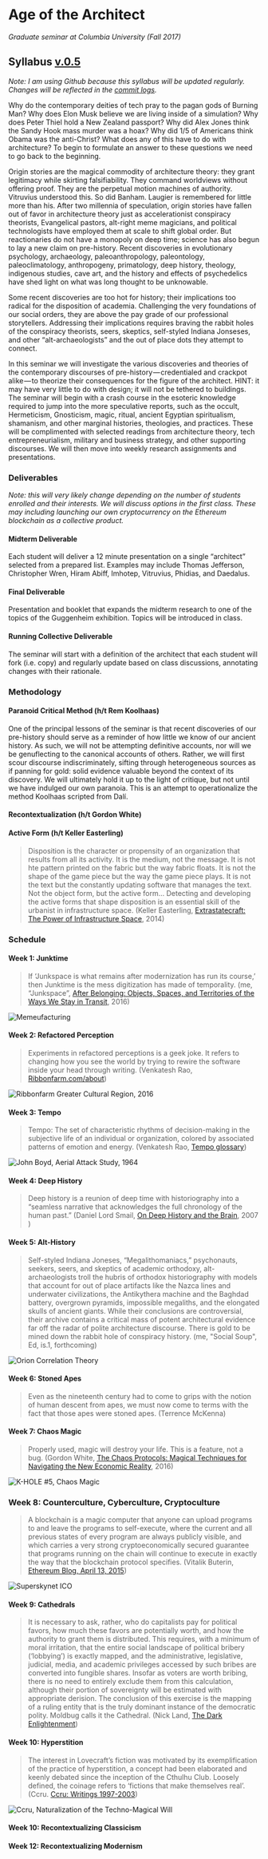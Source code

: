 # Age of the Architect
*Graduate seminar at Columbia University (Fall 2017)*

## Syllabus [v.0.5](https://github.com/troyth/age-of-the-architect/versions.md)
*Note: I am using Github because this syllabus will be updated regularly. Changes will be reflected in the [commit logs](https://github.com/troyth/age-of-the-architect/commits/master).*

Why do the contemporary deities of tech pray to the pagan gods of Burning Man? Why does Elon Musk believe we are living inside of a simulation? Why does Peter Thiel hold a New Zealand passport? Why did Alex Jones think the Sandy Hook mass murder was a hoax? Why did 1/5 of Americans think Obama was the anti-Christ? What does any of this have to do with architecture? To begin to formulate an answer to these questions we need to go back to the beginning.

Origin stories are the magical commodity of architecture theory: they grant legitimacy while skirting falsifiability. They command worldviews without offering proof. They are the perpetual motion machines of authority. Vitruvius understood this. So did Banham. Laugier is remembered for little more than his.
After two millennia of speculation, origin stories have fallen out of favor in architecture theory just as accelerationist conspiracy theorists, Evangelical pastors, alt-right meme magicians, and political technologists have employed them at scale to shift global order. But reactionaries do not have a monopoly on deep time; science has also begun to lay a new claim on pre-history. Recent discoveries in evolutionary psychology, archaeology, paleoanthropology, paleontology, paleoclimatology, anthropogeny, primatology, deep history, theology, indigenous studies, cave art, and the history and effects of psychedelics have shed light on what was long thought to be unknowable.

Some recent discoveries are too hot for history; their implications too radical for the disposition of academia. Challenging the very foundations of our social orders, they are above the pay grade of our professional storytellers. Addressing their implications requires braving the rabbit holes of the conspiracy theorists, seers, skeptics, self-styled Indiana Jonseses, and other “alt-archaeologists” and the out of place dots they attempt to connect.

In this seminar we will investigate the various discoveries and theories of the contemporary discourses of pre-history — credentialed and crackpot alike — to theorize their consequences for the figure of the architect. HINT: it may have very little to do with design; it will not be tethered to buildings.
The seminar will begin with a crash course in the esoteric knowledge required to jump into the more speculative reports, such as the occult, Hermeticism, Gnosticism, magic, ritual, ancient Egyptian spiritualism, shamanism, and other marginal histories, theologies, and practices. These will be complimented with selected readings from architecture theory, tech entrepreneurialism, military and business strategy, and other supporting discourses. We will then move into weekly research assignments and presentations.

### Deliverables
*Note: this will very likely change depending on the number of students enrolled and their interests. We will discuss options in the first class. These may including launching our own cryptocurrency on the Ethereum blockchain as a collective product.*

#### Midterm Deliverable
Each student will deliver a 12 minute presentation on a single “architect” selected from a prepared list. Examples may include Thomas Jefferson, Christopher Wren, Hiram Abiff, Imhotep, Vitruvius, Phidias, and Daedalus.

#### Final Deliverable
Presentation and booklet that expands the midterm research to one of the topics of the Guggenheim exhibition. Topics will be introduced in class.

#### Running Collective Deliverable
The seminar will start with a definition of the architect that each student will fork (i.e. copy) and regularly update based on class discussions, annotating changes with their rationale.

### Methodology

#### Paranoid Critical Method (h/t Rem Koolhaas)
One of the principal lessons of the seminar is that recent discoveries of our pre-history should serve as a reminder of how little we know of our ancient history. As such, we will not be attempting definitive accounts, nor will we be genuflecting to the canonical accounts of others. Rather, we will first scour discourse indiscriminately, sifting through heterogeneous sources as if panning for gold: solid evidence valuable beyond the context of its discovery. We will ultimately hold it up to the light of critique, but not until we have indulged our own paranoia. This is an attempt to operationalize the method Koolhaas scripted from Dalí.

#### Recontextualization (h/t Gordon White)


#### Active Form (h/t Keller Easterling)
> Disposition is the character or propensity of an organization that results from all its activity. It is the medium, not the message. It is not hte pattern printed on the fabric but the way fabric floats. It is not the shape of the game piece but the way the game piece plays. It is not the text but the constantly updating software that manages the text. Not the object form, but the active form... Detecting and developing the active forms that shape disposition is an essential skill of the urbanist in infrastructure space. \(Keller Easterling, [Extrastatecraft: The Power of Infrastructure Space](https://www.amazon.com/Extrastatecraft-Power-Infrastructure-Keller-Easterling/dp/1784783641), 2014\)

### Schedule
#### Week 1: Junktime

> If ‘Junkspace is what remains after modernization has run its course,’ then Junktime is the mess digitization has made of temporality. \(me, “Junkspace”, [After Belonging: Objects, Spaces, and Territories of the Ways We Stay in Transit](https://www.amazon.com/After-Belonging-Objects-Territories-Transit/dp/3037785209), 2016\)

![Memeufacturing](/assets/memeufacturingSpread.png)

#### Week 2: Refactored Perception

> Experiments in refactored perceptions is a geek joke. It refers to changing how you see the world by trying to rewire the software inside your head through writing. \(Venkatesh Rao, [Ribbonfarm.com/about](https://www.ribbonfarm.com/about/)\)

![Ribbonfarm Greater Cultural Region, 2016](/assets/RibbonfarmMap2016.jpg)

#### Week 3: Tempo

> Tempo: The set of characteristic rhythms of decision-making in the subjective life of an individual or organization, colored by associated patterns of emotion and energy. \(Venkatesh Rao, [Tempo glossary](http://www.tempobook.com/glossary/#tempo)\)

![John Boyd, Aerial Attack Study, 1964](/assets/boydaerialattack-84.png)

#### Week 4: Deep History

> Deep history is a reunion of deep time with historiography into a “seamless narrative that acknowledges the full chronology of the human past.” \(Daniel Lord Smail, [On Deep History and the Brain](https://www.amazon.com/Deep-History-Brain-Daniel-Smail/dp/0520258126), 2007 \)

#### Week 5: Alt-History

> Self-styled Indiana Joneses, “Megalithomaniacs,” psychonauts, seekers, seers, and skeptics of academic orthodoxy, alt-archaeologists troll the hubris of orthodox historiography with models that account for out of place artifacts like the Nazca lines and underwater civilizations, the Antikythera machine and the Baghdad battery, overgrown pyramids, impossible megaliths, and the elongated skulls of ancient giants. While their
conclusions are controversial, their archive contains a critical mass of potent architectural evidence far off the radar of polite architecture discourse. There is gold to be mined down the rabbit hole of conspiracy
history. \(me, "Social Soup", Ed, is.1, forthcoming\)

![Orion Correlation Theory](/assets/OrionCorrelationTheory_GoogleMaps.jpg)

#### Week 6: Stoned Apes

> Even as the nineteenth century had to come to grips with the notion of human descent from apes, we must now come to terms with the fact that those apes were stoned apes. (Terrence McKenna)

#### Week 7: Chaos Magic

> Properly used, magic will destroy your life. This is a feature, not a bug. \(Gordon White, [The Chaos Protocols: Magical Techniques for Navigating the New Economic Reality](https://www.amazon.com/Chaos-Protocols-Techniques-Navigating-Economic/dp/0738744719), 2016\)

![K-HOLE #5, Chaos Magic](/assets/K-HOLE_ChaosMagicSpread.png)

### Week 8: Counterculture, Cyberculture, Cryptoculture

> A blockchain is a magic computer that anyone can upload programs to and leave the programs to self-execute, where the current and all previous states of every program are always publicly visible, and which carries a very strong cryptoeconomically secured guarantee that programs running on the chain will continue to execute in exactly the way that the blockchain protocol specifies. \(Vitalik Buterin, [Ethereum Blog, April 13, 2015](https://blog.ethereum.org/2015/04/13/visions-part-1-the-value-of-blockchain-technology/)\)

![Superskynet ICO](/assets/superskynetICO.jpg)

#### Week 9: Cathedrals

> It is necessary to ask, rather, who do capitalists pay for political favors, how much these favors are potentially worth, and how the authority to grant them is distributed. This requires, with a minimum of moral irritation, that the entire social landscape of political bribery (‘lobbying’) is exactly mapped, and the administrative, legislative, judicial, media, and academic privileges accessed by such bribes are converted into fungible shares. Insofar as voters are worth bribing, there is no need to entirely exclude them from this calculation, although their portion of sovereignty will be estimated with appropriate derision. The conclusion of this exercise is the mapping of a ruling entity that is the truly dominant instance of the democratic polity. Moldbug calls it the Cathedral. \(Nick Land, [The Dark Enlightenment](http://www.thedarkenlightenment.com/the-dark-enlightenment-by-nick-land/)\)

#### Week 10: Hyperstition

> The interest in Lovecraft’s fiction was motivated by its exemplification of the practice of hyperstition, a concept had been elaborated and keenly debated since the inception of the Cthulhu Club. Loosely defined, the coinage refers to ‘fictions that make themselves real’. \(Ccru. [Ccru: Writings 1997-2003](https://www.amazon.com/Ccru-Writings-1997-2003-ebook/dp/B00X96VLF0)\)

![Ccru, Naturalization of the Techno-Magical Will](/assets/hyperstition.jpg)

#### Week 10: Recontextualizing Classicism

#### Week 12: Recontextualizing Modernism
